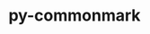 ---
title: "py-commonmark"
layout: cache
categories: [package, develop]
meta: {"versions": ["0.9.1"], "compilers": ["gcc@=11.1.0", "gcc@=11.4.0", "gcc@=9.4.0", "oneapi@=2023.2.0", "oneapi@=2023.2.1"], "oss": ["ubuntu20.04"], "platforms": ["linux"], "targets": ["ppc64le", "x86_64", "x86_64_v3"], "stacks": ["e4s", "e4s-oneapi", "e4s-power", "root"], "num_specs": 20, "num_specs_by_stack": {"e4s-power": 7, "root": 20, "e4s-oneapi": 6, "e4s": 7}}
spec_details: [{"hash": "wmwoafbgydsmmnb47ujf2v6in5erm7ms", "compiler": "gcc@=11.1.0", "versions": ["0.9.1"], "os": "ubuntu20.04", "platform": "linux", "target": "ppc64le", "variants": ["build_system=python_pip"], "stacks": ["e4s-power", "root"], "size": "-", "tarball": "https://binaries.spack.io/develop/build_cache/linux-ubuntu20.04-ppc64le/gcc-11.1.0/py-commonmark-0.9.1/linux-ubuntu20.04-ppc64le-gcc-11.1.0-py-commonmark-0.9.1-wmwoafbgydsmmnb47ujf2v6in5erm7ms.spack"}, {"hash": "wxnhbkziezueny6probuqegioaekbbm4", "compiler": "gcc@=9.4.0", "versions": ["0.9.1"], "os": "ubuntu20.04", "platform": "linux", "target": "ppc64le", "variants": ["build_system=python_pip"], "stacks": ["e4s-power", "root"], "size": "-", "tarball": "https://binaries.spack.io/develop/build_cache/linux-ubuntu20.04-ppc64le/gcc-9.4.0/py-commonmark-0.9.1/linux-ubuntu20.04-ppc64le-gcc-9.4.0-py-commonmark-0.9.1-wxnhbkziezueny6probuqegioaekbbm4.spack"}, {"hash": "edhtp5mrs6xtbf3r7hcpe4bgxhawyijh", "compiler": "gcc@=9.4.0", "versions": ["0.9.1"], "os": "ubuntu20.04", "platform": "linux", "target": "ppc64le", "variants": ["build_system=python_pip"], "stacks": ["e4s-power", "root"], "size": "-", "tarball": "https://binaries.spack.io/develop/build_cache/linux-ubuntu20.04-ppc64le/gcc-9.4.0/py-commonmark-0.9.1/linux-ubuntu20.04-ppc64le-gcc-9.4.0-py-commonmark-0.9.1-edhtp5mrs6xtbf3r7hcpe4bgxhawyijh.spack"}, {"hash": "dvmzl3cizuznnuaz3vczarrxlkygxgmc", "compiler": "gcc@=9.4.0", "versions": ["0.9.1"], "os": "ubuntu20.04", "platform": "linux", "target": "ppc64le", "variants": ["build_system=python_pip"], "stacks": ["e4s-power", "root"], "size": "-", "tarball": "https://binaries.spack.io/develop/build_cache/linux-ubuntu20.04-ppc64le/gcc-9.4.0/py-commonmark-0.9.1/linux-ubuntu20.04-ppc64le-gcc-9.4.0-py-commonmark-0.9.1-dvmzl3cizuznnuaz3vczarrxlkygxgmc.spack"}, {"hash": "q6sqndemn2gyd25ydfumsbwlmesxq3qk", "compiler": "gcc@=9.4.0", "versions": ["0.9.1"], "os": "ubuntu20.04", "platform": "linux", "target": "ppc64le", "variants": ["build_system=python_pip"], "stacks": ["e4s-power", "root"], "size": "-", "tarball": "https://binaries.spack.io/develop/build_cache/linux-ubuntu20.04-ppc64le/gcc-9.4.0/py-commonmark-0.9.1/linux-ubuntu20.04-ppc64le-gcc-9.4.0-py-commonmark-0.9.1-q6sqndemn2gyd25ydfumsbwlmesxq3qk.spack"}, {"hash": "5bjdxnlv7ocwhhsuxtyit27vbluxe7he", "compiler": "gcc@=9.4.0", "versions": ["0.9.1"], "os": "ubuntu20.04", "platform": "linux", "target": "ppc64le", "variants": ["build_system=python_pip"], "stacks": ["e4s-power", "root"], "size": "-", "tarball": "https://binaries.spack.io/develop/build_cache/linux-ubuntu20.04-ppc64le/gcc-9.4.0/py-commonmark-0.9.1/linux-ubuntu20.04-ppc64le-gcc-9.4.0-py-commonmark-0.9.1-5bjdxnlv7ocwhhsuxtyit27vbluxe7he.spack"}, {"hash": "3vlmxzzbrix2az4x3xq6grsfgjcpsyhm", "compiler": "gcc@=9.4.0", "versions": ["0.9.1"], "os": "ubuntu20.04", "platform": "linux", "target": "ppc64le", "variants": ["build_system=python_pip"], "stacks": ["e4s-power", "root"], "size": "-", "tarball": "https://binaries.spack.io/develop/build_cache/linux-ubuntu20.04-ppc64le/gcc-9.4.0/py-commonmark-0.9.1/linux-ubuntu20.04-ppc64le-gcc-9.4.0-py-commonmark-0.9.1-3vlmxzzbrix2az4x3xq6grsfgjcpsyhm.spack"}, {"hash": "xerpr2h65bfnqd4vy5iy3dbpusarzm2j", "compiler": "oneapi@=2023.2.0", "versions": ["0.9.1"], "os": "ubuntu20.04", "platform": "linux", "target": "x86_64", "variants": ["build_system=python_pip"], "stacks": ["e4s-oneapi", "root"], "size": "-", "tarball": "https://binaries.spack.io/develop/build_cache/linux-ubuntu20.04-x86_64/oneapi-2023.2.0/py-commonmark-0.9.1/linux-ubuntu20.04-x86_64-oneapi-2023.2.0-py-commonmark-0.9.1-xerpr2h65bfnqd4vy5iy3dbpusarzm2j.spack"}, {"hash": "bhihbcqdtkxoc6rajphtng7ykad3ixlv", "compiler": "gcc@=11.1.0", "versions": ["0.9.1"], "os": "ubuntu20.04", "platform": "linux", "target": "x86_64_v3", "variants": ["build_system=python_pip"], "stacks": ["root", "e4s"], "size": "-", "tarball": "https://binaries.spack.io/develop/build_cache/linux-ubuntu20.04-x86_64_v3/gcc-11.1.0/py-commonmark-0.9.1/linux-ubuntu20.04-x86_64_v3-gcc-11.1.0-py-commonmark-0.9.1-bhihbcqdtkxoc6rajphtng7ykad3ixlv.spack"}, {"hash": "biycdg5kwuocuawjdv7dtdxvprckbik7", "compiler": "gcc@=11.4.0", "versions": ["0.9.1"], "os": "ubuntu20.04", "platform": "linux", "target": "x86_64_v3", "variants": ["build_system=python_pip"], "stacks": ["root", "e4s"], "size": "-", "tarball": "https://binaries.spack.io/develop/build_cache/linux-ubuntu20.04-x86_64_v3/gcc-11.4.0/py-commonmark-0.9.1/linux-ubuntu20.04-x86_64_v3-gcc-11.4.0-py-commonmark-0.9.1-biycdg5kwuocuawjdv7dtdxvprckbik7.spack"}, {"hash": "fhv3adhw7h7vvx7gif3mfv4goo3tciay", "compiler": "gcc@=11.4.0", "versions": ["0.9.1"], "os": "ubuntu20.04", "platform": "linux", "target": "x86_64_v3", "variants": ["build_system=python_pip"], "stacks": ["root", "e4s"], "size": "-", "tarball": "https://binaries.spack.io/develop/build_cache/linux-ubuntu20.04-x86_64_v3/gcc-11.4.0/py-commonmark-0.9.1/linux-ubuntu20.04-x86_64_v3-gcc-11.4.0-py-commonmark-0.9.1-fhv3adhw7h7vvx7gif3mfv4goo3tciay.spack"}, {"hash": "k4bnkqv2vrya4tjtqjdznw4lrezb3xjm", "compiler": "gcc@=11.4.0", "versions": ["0.9.1"], "os": "ubuntu20.04", "platform": "linux", "target": "x86_64_v3", "variants": ["build_system=python_pip"], "stacks": ["root", "e4s"], "size": "-", "tarball": "https://binaries.spack.io/develop/build_cache/linux-ubuntu20.04-x86_64_v3/gcc-11.4.0/py-commonmark-0.9.1/linux-ubuntu20.04-x86_64_v3-gcc-11.4.0-py-commonmark-0.9.1-k4bnkqv2vrya4tjtqjdznw4lrezb3xjm.spack"}, {"hash": "lozakmihhn6m2dphnuu6uorvvyvxpt6u", "compiler": "gcc@=11.4.0", "versions": ["0.9.1"], "os": "ubuntu20.04", "platform": "linux", "target": "x86_64_v3", "variants": ["build_system=python_pip"], "stacks": ["root", "e4s"], "size": "-", "tarball": "https://binaries.spack.io/develop/build_cache/linux-ubuntu20.04-x86_64_v3/gcc-11.4.0/py-commonmark-0.9.1/linux-ubuntu20.04-x86_64_v3-gcc-11.4.0-py-commonmark-0.9.1-lozakmihhn6m2dphnuu6uorvvyvxpt6u.spack"}, {"hash": "6qzndyec3jlrdbcu4rdkdidolk6plua7", "compiler": "gcc@=11.4.0", "versions": ["0.9.1"], "os": "ubuntu20.04", "platform": "linux", "target": "x86_64_v3", "variants": ["build_system=python_pip"], "stacks": ["root", "e4s"], "size": "-", "tarball": "https://binaries.spack.io/develop/build_cache/linux-ubuntu20.04-x86_64_v3/gcc-11.4.0/py-commonmark-0.9.1/linux-ubuntu20.04-x86_64_v3-gcc-11.4.0-py-commonmark-0.9.1-6qzndyec3jlrdbcu4rdkdidolk6plua7.spack"}, {"hash": "u6wtxnyk3mfdtkazlozzi3ocdwevjtsv", "compiler": "gcc@=11.4.0", "versions": ["0.9.1"], "os": "ubuntu20.04", "platform": "linux", "target": "x86_64_v3", "variants": ["build_system=python_pip"], "stacks": ["root", "e4s"], "size": "-", "tarball": "https://binaries.spack.io/develop/build_cache/linux-ubuntu20.04-x86_64_v3/gcc-11.4.0/py-commonmark-0.9.1/linux-ubuntu20.04-x86_64_v3-gcc-11.4.0-py-commonmark-0.9.1-u6wtxnyk3mfdtkazlozzi3ocdwevjtsv.spack"}, {"hash": "dhfvsrn522sjyzhmobqyuyvdgmfzzixn", "compiler": "oneapi@=2023.2.1", "versions": ["0.9.1"], "os": "ubuntu20.04", "platform": "linux", "target": "x86_64_v3", "variants": ["build_system=python_pip"], "stacks": ["e4s-oneapi", "root"], "size": "-", "tarball": "https://binaries.spack.io/develop/build_cache/linux-ubuntu20.04-x86_64_v3/oneapi-2023.2.1/py-commonmark-0.9.1/linux-ubuntu20.04-x86_64_v3-oneapi-2023.2.1-py-commonmark-0.9.1-dhfvsrn522sjyzhmobqyuyvdgmfzzixn.spack"}, {"hash": "znnbvaox6siy5w5x4yarao2jtj4zynch", "compiler": "oneapi@=2023.2.1", "versions": ["0.9.1"], "os": "ubuntu20.04", "platform": "linux", "target": "x86_64_v3", "variants": ["build_system=python_pip"], "stacks": ["e4s-oneapi", "root"], "size": "-", "tarball": "https://binaries.spack.io/develop/build_cache/linux-ubuntu20.04-x86_64_v3/oneapi-2023.2.1/py-commonmark-0.9.1/linux-ubuntu20.04-x86_64_v3-oneapi-2023.2.1-py-commonmark-0.9.1-znnbvaox6siy5w5x4yarao2jtj4zynch.spack"}, {"hash": "irjkwokbjziwvoh24ixa4uht67cdksye", "compiler": "oneapi@=2023.2.1", "versions": ["0.9.1"], "os": "ubuntu20.04", "platform": "linux", "target": "x86_64_v3", "variants": ["build_system=python_pip"], "stacks": ["e4s-oneapi", "root"], "size": "-", "tarball": "https://binaries.spack.io/develop/build_cache/linux-ubuntu20.04-x86_64_v3/oneapi-2023.2.1/py-commonmark-0.9.1/linux-ubuntu20.04-x86_64_v3-oneapi-2023.2.1-py-commonmark-0.9.1-irjkwokbjziwvoh24ixa4uht67cdksye.spack"}, {"hash": "r7k5xutwpku7rq3olunh57xbg5hmcw4d", "compiler": "oneapi@=2023.2.1", "versions": ["0.9.1"], "os": "ubuntu20.04", "platform": "linux", "target": "x86_64_v3", "variants": ["build_system=python_pip"], "stacks": ["e4s-oneapi", "root"], "size": "-", "tarball": "https://binaries.spack.io/develop/build_cache/linux-ubuntu20.04-x86_64_v3/oneapi-2023.2.1/py-commonmark-0.9.1/linux-ubuntu20.04-x86_64_v3-oneapi-2023.2.1-py-commonmark-0.9.1-r7k5xutwpku7rq3olunh57xbg5hmcw4d.spack"}, {"hash": "ywy6vqtzme4en3rmie3z2stbn3dfl6kk", "compiler": "oneapi@=2023.2.1", "versions": ["0.9.1"], "os": "ubuntu20.04", "platform": "linux", "target": "x86_64_v3", "variants": ["build_system=python_pip"], "stacks": ["e4s-oneapi", "root"], "size": "-", "tarball": "https://binaries.spack.io/develop/build_cache/linux-ubuntu20.04-x86_64_v3/oneapi-2023.2.1/py-commonmark-0.9.1/linux-ubuntu20.04-x86_64_v3-oneapi-2023.2.1-py-commonmark-0.9.1-ywy6vqtzme4en3rmie3z2stbn3dfl6kk.spack"}]
---